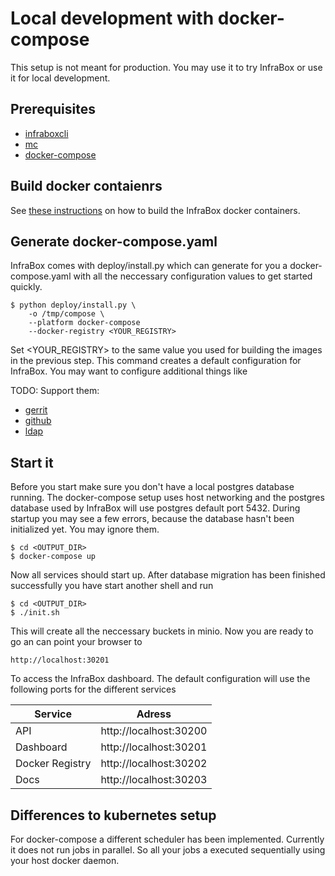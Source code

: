 # Local development with docker-compose
This setup is not meant for production. You may use it to try InfraBox or use it for local development.

## Prerequisites
- [infraboxcli](https://github.com/infrabox/cli)
- [mc](https://docs.minio.io/docs/minio-client-quickstart-guide)
- [docker-compose](https://docs.docker.com/compose/)

## Build docker contaienrs
See [these instructions](build_images.md) on how to build the InfraBox docker containers.

## Generate docker-compose.yaml
InfraBox comes with deploy/install.py which can generate for you a docker-compose.yaml with all the neccessary configuration values to get started quickly.

    $ python deploy/install.py \
        -o /tmp/compose \
        --platform docker-compose
        --docker-registry <YOUR_REGISTRY>

Set <YOUR\_REGISTRY> to the same value you used for building the images in the previous step. This command creates a default configuration for InfraBox. You may want to configure additional things like

TODO: Support them:
- [gerrit](configure/gerrit.md)
- [github](configure/github.md)
- [ldap](configure/ldap.md)

## Start it
Before you start make sure you don't have a local postgres database running. The docker-compose setup uses host networking and the postgres database used by InfraBox will use postgres default port 5432. During startup you may see a few errors, because the database hasn't been initialized yet. You may ignore them.

    $ cd <OUTPUT_DIR>
    $ docker-compose up

Now all services should start up. After database migration has been finished successfully you have start another shell and run

    $ cd <OUTPUT_DIR>
    $ ./init.sh

This will create all the neccessary buckets in minio. Now you are ready to go an can point your browser to

    http://localhost:30201

To access the InfraBox dashboard. The default configuration will use the following ports for the different services

|Service        |Adress                |
|---------------|----------------------|
|API            |http://localhost:30200|
|Dashboard      |http://localhost:30201|
|Docker Registry|http://localhost:30202|
|Docs           |http://localhost:30203|

## Differences to kubernetes setup
For docker-compose a different scheduler has been implemented. Currently it does not run jobs in parallel. So all your jobs a executed sequentially using your host docker daemon.
